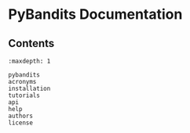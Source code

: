 # PyBandits Documentation

## Contents

```{toctree}
:maxdepth: 1

pybandits
acronyms
installation
tutorials
api
help
authors
license
```
